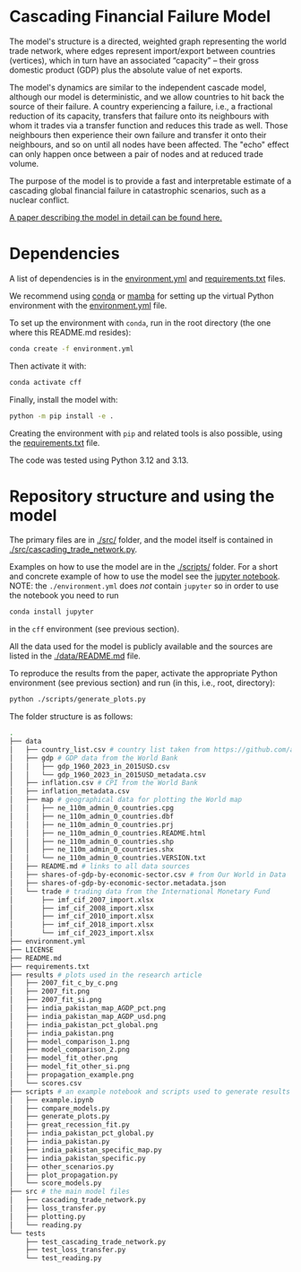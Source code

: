 # Cascading Financial Failure Model
The model's structure is a directed, weighted graph representing the world trade network, where edges represent import/export between countries (vertices), which in turn have an associated “capacity” – their gross domestic product (GDP) plus the absolute value of net exports. 

The model's dynamics are similar to the independent cascade model, although our model is deterministic, and we allow countries to hit back the source of their failure.
A country experiencing a failure, i.e., a fractional reduction of its capacity, transfers that failure onto its neighbours with whom it trades via a transfer function and reduces this trade as well.
Those neighbours then experience their own failure and transfer it onto their neighbours, and so on until all nodes have been affected.
The "echo" effect can only happen once between a pair of nodes and at reduced trade volume.

The purpose of the model is to provide a fast and interpretable estimate of a cascading global financial failure in catastrophic scenarios, such as a nuclear conflict.

[A paper describing the model in detail can be found here.](https://arxiv.org/abs/2502.12980)

# Dependencies

A list of dependencies is in the [environment.yml](./environment.yml) and [requirements.txt](./requirements.txt) files.

We recommend using [conda](https://docs.conda.io/en/latest/) or [mamba](https://mamba.readthedocs.io/en/latest/) for setting up the virtual Python environment with the [environment.yml](./environment.yml) file.

To set up the environment with `conda`, run in the root directory (the one where this README.md resides):

```bash
conda create -f environment.yml
```

Then activate it with:
```bash
conda activate cff
```

Finally, install the model with:
```bash
python -m pip install -e .
```

Creating the environment with `pip` and related tools is also possible, using the [requirements.txt](./requirements.txt) file. 

The code was tested using Python 3.12 and 3.13.

# Repository structure and using the model

The primary files are in [./src/](./src/) folder, and the model itself is contained in [./src/cascading_trade_network.py](./src/cascading_trade_network.py).

Examples on how to use the model are in the [./scripts/](./scripts/) folder.
For a short and concrete example of how to use the model see the [jupyter notebook](./scripts/example.ipynb).
NOTE: the `./environment.yml` does *not* contain `jupyter` so in order to use the notebook you need to run
```bash
conda install jupyter
```
in the `cff` environment (see previous section).

All the data used for the model is publicly available and the sources are listed in the [./data/README.md](./data/README.md) file.

To reproduce the results from the paper, activate the appropriate Python environment (see previous section) and run (in this, i.e., root, directory):
```bash
python ./scripts/generate_plots.py
```

The folder structure is as follows:

```bash
.
├── data
│   ├── country_list.csv # country list taken from https://github.com/allfed/allfed-integrated-model
│   ├── gdp # GDP data from the World Bank
│   │   ├── gdp_1960_2023_in_2015USD.csv
│   │   └── gdp_1960_2023_in_2015USD_metadata.csv
│   ├── inflation.csv # CPI from the World Bank
│   ├── inflation_metadata.csv
│   ├── map # geographical data for plotting the World map
│   │   ├── ne_110m_admin_0_countries.cpg
│   │   ├── ne_110m_admin_0_countries.dbf
│   │   ├── ne_110m_admin_0_countries.prj
│   │   ├── ne_110m_admin_0_countries.README.html
│   │   ├── ne_110m_admin_0_countries.shp
│   │   ├── ne_110m_admin_0_countries.shx
│   │   └── ne_110m_admin_0_countries.VERSION.txt
│   ├── README.md # links to all data sources
│   ├── shares-of-gdp-by-economic-sector.csv # from Our World in Data
│   ├── shares-of-gdp-by-economic-sector.metadata.json
│   └── trade # trading data from the International Monetary Fund
│       ├── imf_cif_2007_import.xlsx
│       ├── imf_cif_2008_import.xlsx
│       ├── imf_cif_2010_import.xlsx
│       ├── imf_cif_2018_import.xlsx
│       └── imf_cif_2023_import.xlsx
├── environment.yml
├── LICENSE
├── README.md
├── requirements.txt
├── results # plots used in the research article
│   ├── 2007_fit_c_by_c.png
│   ├── 2007_fit.png
│   ├── 2007_fit_si.png
│   ├── india_pakistan_map_AGDP_pct.png
│   ├── india_pakistan_map_AGDP_usd.png
│   ├── india_pakistan_pct_global.png
│   ├── india_pakistan.png
│   ├── model_comparison_1.png
│   ├── model_comparison_2.png
│   ├── model_fit_other.png
│   ├── model_fit_other_si.png
│   ├── propagation_example.png
│   └── scores.csv
├── scripts # an example notebook and scripts used to generate results
│   ├── example.ipynb
│   ├── compare_models.py
│   ├── generate_plots.py
│   ├── great_recession_fit.py
│   ├── india_pakistan_pct_global.py
│   ├── india_pakistan.py
│   ├── india_pakistan_specific_map.py
│   ├── india_pakistan_specific.py
│   ├── other_scenarios.py
│   ├── plot_propagation.py
│   └── score_models.py
├── src # the main model files
│   ├── cascading_trade_network.py
│   ├── loss_transfer.py
│   ├── plotting.py
│   └── reading.py
└── tests
    ├── test_cascading_trade_network.py
    ├── test_loss_transfer.py
    └── test_reading.py
```
